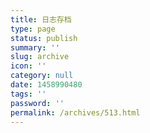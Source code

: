 ```yaml
---
title: 日志存档
type: page
status: publish
summary: ''
slug: archive
icon: ''
category: null
date: 1458990480
tags: ''
password: ''
permalink: /archives/513.html
---
```


